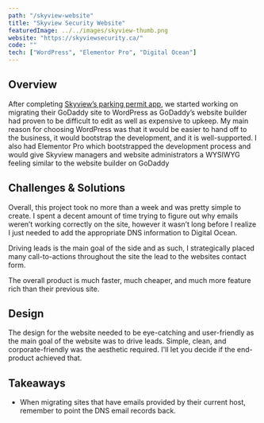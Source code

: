 ```yaml
---
path: "/skyview-website"
title: "Skyview Security Website"
featuredImage: ../../images/skyview-thumb.png
website: "https://skyviewsecurity.ca/"
code: ""
tech: ["WordPress", "Elementor Pro", "Digital Ocean"]
---
```


## Overview

<p>
After completing <a href="http://localhost:8000/parking-registration-app" target="_blank">Skyview’s parking permit app</a>, we started working on migrating their GoDaddy site to WordPress as GoDaddy’s website builder had proven to be difficult to edit as well as expensive to upkeep. My main reason for choosing WordPress was that it would be easier to hand off to the business, it would bootstrap the development, and it is well-supported. I also had Elementor Pro which bootstrapped the development process and would give Skyview managers and website administrators a WYSIWYG feeling similar to the website builder on GoDaddy
</p>

## Challenges & Solutions

<p>
Overall, this project took no more than a week and was pretty simple to create. I spent a decent amount of time trying to figure out why emails weren’t working correctly on the site, however it wasn’t long before I realize I just needed to add the appropriate DNS information to Digital Ocean.

Driving leads is the main goal of the side and as such, I strategically placed many call-to-actions throughout the site the lead to the websites contact form.

The overall product is much faster, much cheaper, and much more feature rich than their previous site.

</p>

## Design

<p>
The design for the website needed to be eye-catching and user-friendly as the main goal of the website was to drive leads. Simple, clean, and corporate-friendly was the aesthetic required. I'll let you decide if the end-product achieved that.
</p>

## Takeaways

- When migrating sites that have emails provided by their current host, remember to point the DNS email records back.
